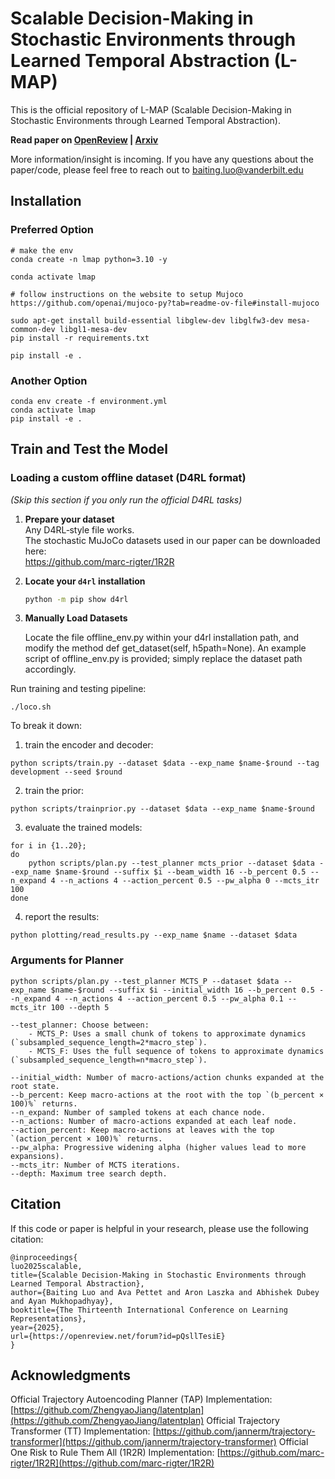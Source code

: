 # Scalable Decision-Making in Stochastic Environments through Learned Temporal Abstraction (L-MAP)

This is the official repository of L-MAP (Scalable Decision-Making in Stochastic Environments through Learned Temporal Abstraction).

**Read paper on [OpenReview](https://openreview.net/forum?id=pQsllTesiE) |
[Arxiv](https://arxiv.org/abs/2502.21186)**

More information/insight is incoming.
If you have any questions about the paper/code, please feel free to reach out to baiting.luo@vanderbilt.edu

## Installation

### Preferred Option
```
# make the env
conda create -n lmap python=3.10 -y

conda activate lmap

# follow instructions on the website to setup Mujoco
https://github.com/openai/mujoco-py?tab=readme-ov-file#install-mujoco

sudo apt-get install build-essential libglew-dev libglfw3-dev mesa-common-dev libgl1-mesa-dev
pip install -r requirements.txt

pip install -e .
```

### Another Option
```
conda env create -f environment.yml
conda activate lmap
pip install -e .
```

## Train and Test the Model


### Loading a custom offline dataset (D4RL format)
*(Skip this section if you only run the official D4RL tasks)*
1. **Prepare your dataset**  
   Any D4RL‑style file works.  
   The stochastic MuJoCo datasets used in our paper can be downloaded here:  
   <https://github.com/marc-rigter/1R2R>

2. **Locate your `d4rl` installation**

   ```bash
   python -m pip show d4rl
   
3. **Manually Load Datasets**

   Locate the file offline_env.py within your d4rl installation path, and modify the method def get_dataset(self, h5path=None). An example script of offline_env.py is provided; simply replace the dataset path accordingly.


Run training and testing pipeline:
```
./loco.sh
```

To break it down:
1. train the encoder and decoder:
```
python scripts/train.py --dataset $data --exp_name $name-$round --tag development --seed $round
```
2. train the prior:
```
python scripts/trainprior.py --dataset $data --exp_name $name-$round
```
3. evaluate the trained models:
```
for i in {1..20};
do
    python scripts/plan.py --test_planner mcts_prior --dataset $data --exp_name $name-$round --suffix $i --beam_width 16 --b_percent 0.5 --n_expand 4 --n_actions 4 --action_percent 0.5 --pw_alpha 0 --mcts_itr 100
done 
```
4. report the results:
```
python plotting/read_results.py --exp_name $name --dataset $data
```

### Arguments for Planner
```
python scripts/plan.py --test_planner MCTS_P --dataset $data --exp_name $name-$round --suffix $i --initial_width 16 --b_percent 0.5 --n_expand 4 --n_actions 4 --action_percent 0.5 --pw_alpha 0.1 --mcts_itr 100 --depth 5

--test_planner: Choose between:
    - MCTS_P: Uses a small chunk of tokens to approximate dynamics (`subsampled_sequence_length=2*macro_step`).
    - MCTS_F: Uses the full sequence of tokens to approximate dynamics (`subsampled_sequence_length=n*macro_step`).

--initial_width: Number of macro-actions/action chunks expanded at the root state.
--b_percent: Keep macro-actions at the root with the top `(b_percent × 100)%` returns.
--n_expand: Number of sampled tokens at each chance node.
--n_actions: Number of macro-actions expanded at each leaf node.
--action_percent: Keep macro-actions at leaves with the top `(action_percent × 100)%` returns.
--pw_alpha: Progressive widening alpha (higher values lead to more expansions).
--mcts_itr: Number of MCTS iterations.
--depth: Maximum tree search depth.
```
## Citation

If this code or paper is helpful in your research, please use the following citation:

```
@inproceedings{
luo2025scalable,
title={Scalable Decision-Making in Stochastic Environments through Learned Temporal Abstraction},
author={Baiting Luo and Ava Pettet and Aron Laszka and Abhishek Dubey and Ayan Mukhopadhyay},
booktitle={The Thirteenth International Conference on Learning Representations},
year={2025},
url={https://openreview.net/forum?id=pQsllTesiE}
}
```

## Acknowledgments

Official Trajectory Autoencoding Planner (TAP) Implementation: [https://github.com/ZhengyaoJiang/latentplan](https://github.com/ZhengyaoJiang/latentplan)
Official Trajectory Transformer (TT) Implementation: [https://github.com/jannerm/trajectory-transformer](https://github.com/jannerm/trajectory-transformer)
Official One Risk to Rule Them All (1R2R) Implementation: [https://github.com/marc-rigter/1R2R](https://github.com/marc-rigter/1R2R)